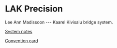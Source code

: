 # LAK Precision

Lee Ann Madissoon --- Kaarel Kivisalu bridge system.

[System notes](https://github.com/kaarelkivisalu/lak/raw/main/lak.pdf)

[Convention card](https://github.com/kaarelkivisalu/lak/raw/main/cc.pdf)
